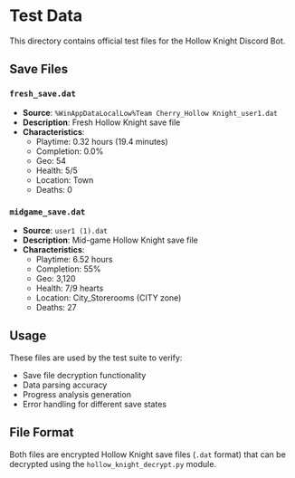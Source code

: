 # Test Data

This directory contains official test files for the Hollow Knight Discord Bot.

## Save Files

### `fresh_save.dat`
- **Source**: `%WinAppDataLocalLow%Team Cherry_Hollow Knight_user1.dat`
- **Description**: Fresh Hollow Knight save file
- **Characteristics**:
  - Playtime: 0.32 hours (19.4 minutes)
  - Completion: 0.0%
  - Geo: 54
  - Health: 5/5
  - Location: Town
  - Deaths: 0

### `midgame_save.dat`
- **Source**: `user1 (1).dat`
- **Description**: Mid-game Hollow Knight save file
- **Characteristics**:
  - Playtime: 6.52 hours
  - Completion: 55%
  - Geo: 3,120
  - Health: 7/9 hearts
  - Location: City_Storerooms (CITY zone)
  - Deaths: 27

## Usage

These files are used by the test suite to verify:
- Save file decryption functionality
- Data parsing accuracy
- Progress analysis generation
- Error handling for different save states

## File Format

Both files are encrypted Hollow Knight save files (`.dat` format) that can be decrypted using the `hollow_knight_decrypt.py` module.
